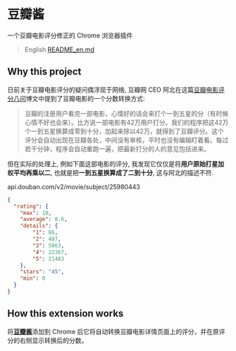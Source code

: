 # 豆瓣酱

一个豆瓣电影评分修正的 Chrome 浏览器插件

> English [README_en.md][readme-en]

## Why this project

日前关于豆瓣电影评分的疑问偶浮现于网络, 豆瓣网 CEO 阿北在这篇[豆瓣电影评分八问][douban-movie-qna]博文中提到了豆瓣电影的一个分数转换方式:

> 豆瓣的注册用户看完一部电影，心情好的话会来打个一到五星的分（有时候心情不好也会来）。比方说一部电影有42万用户打分。我们的程序把这42万个一到五星换算成零到十分，加起来除以42万，就得到了豆瓣评分。这个评分会自动出现在豆瓣各处，中间没有审核，平时也没有编辑盯着看。每过若干分钟，程序会自动重跑一遍，把最新打分的人的意见包括进来。

但在实际的处理上, 例如下面这部电影的评分, 我发现它仅仅是将**用户原始打星加权平均再乘以二**, 也就是把**一到五星换算成了二到十分**, 这与阿北的描述不符.

api.douban.com/v2/movie/subject/25980443
```json
{
  "rating": {
    "max": 10,
    "average": 8.6,
    "details": {
        "1": 86,
        "2": 487,
        "3": 5863,
        "4": 22367,
        "5": 21483
    },
    "stars": "45",
    "min": 0
  }
}
```

## How this extension works

将[**豆瓣酱**][doubanjiang-ext-page]添加到 Chrome 后它将自动转换豆瓣电影详情页面上的评分，并在原评分的右侧显示转换后的分数。


[readme-en]: https://github.com/DehuaZhao/doubanjiang/blob/master/README_en.md
[douban-movie-qna]: https://blog.douban.com/douban/2015/12/18/3060/
[doubanjiang-ext-page]: https://chrome.google.com/webstore/detail/doubanjiang/ellekillbpgmnfgpedmjllhjgngiikim
